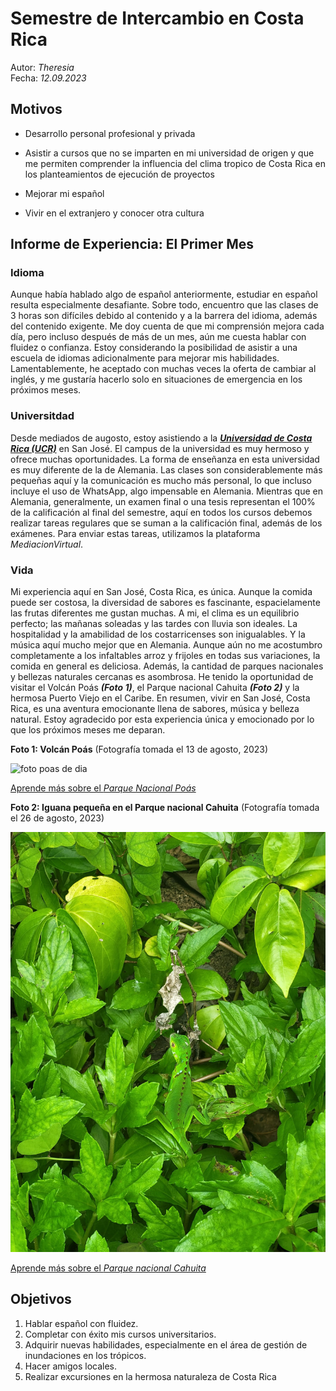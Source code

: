 # Semestre de Intercambio en Costa Rica

Autor: *Theresia*  
Fecha: *12.09.2023*

## Motivos
- Desarrollo personal profesional y privada
  
- Asistir a cursos que no se imparten en mi universidad de origen  y que me permiten comprender la influencia del clima tropico de Costa Rica en los planteamientos de ejecución de proyectos
  
- Mejorar mi español
  
- Vivir en el extranjero y conocer otra cultura
  
## Informe de Experiencia: El Primer Mes

### Idioma

Aunque había hablado algo de español anteriormente, estudiar en español resulta especialmente desafiante. Sobre todo, encuentro que las clases de 3 horas son difíciles debido al contenido y a la barrera del idioma, además del contenido exigente. Me doy cuenta de que mi comprensión mejora cada día, pero incluso después de más de un mes, aún me cuesta hablar con fluidez o confianza. Estoy considerando la posibilidad de asistir a una escuela de idiomas adicionalmente para mejorar mis habilidades. Lamentablemente, he aceptado con muchas veces la oferta de cambiar al inglés, y me gustaría hacerlo solo en situaciones de emergencia en los próximos meses. 

### Universitdad

Desde mediados de augosto, estoy asistiendo a la [***Universidad de Costa Rica (UCR)***](https://www.ucr.ac.cr/) en San José. El campus de la universidad es muy hermoso y ofrece muchas oportunidades. La forma de enseñanza en esta universidad es muy diferente de la de Alemania. Las clases son considerablemente más pequeñas aquí y la comunicación es mucho más personal, lo que incluso incluye el uso de WhatsApp, algo impensable en Alemania. Mientras que en Alemania, generalmente, un examen final o una tesis representan el 100% de la calificación al final del semestre, aquí en todos los cursos debemos realizar tareas regulares que se suman a la calificación final, además de los exámenes. Para enviar estas tareas, utilizamos la plataforma *MediacionVirtual*.

### Vida

Mi experiencia aquí en San José, Costa Rica, es única. Aunque la comida puede ser costosa, la diversidad de sabores es fascinante, espacielamente las frutas diferentes me gustan muchas. A mi, el clima es un equilibrio perfecto; las mañanas soleadas y las tardes con lluvia son ideales.
La hospitalidad y la amabilidad de los costarricenses son inigualables. Y la música aquí mucho mejor que en Alemania.
Aunque aún no me acostumbro completamente a los infaltables arroz y frijoles en todas sus variaciones, la comida en general es deliciosa. Además, la cantidad de parques nacionales y bellezas naturales cercanas es asombrosa. He tenido la oportunidad de visitar el Volcán Poás ***(Foto 1)***, el Parque nacional Cahuita ***(Foto 2)*** y la hermosa Puerto Viejo en el Caribe.
En resumen, vivir en San José, Costa Rica, es una aventura emocionante llena de sabores, música y belleza natural. Estoy agradecido por esta experiencia única y emocionado por lo que los próximos meses me deparan.

**Foto 1: Volcán Poás** (Fotografía tomada el 13 de agosto, 2023)

![foto poas de dia](poas2.png)

[Aprende más sobre el *Parque Nacional Poás*](https://es.wikipedia.org/wiki/Parque_nacional_Volc%C3%A1n_Po%C3%A1s)



**Foto 2: Iguana pequeña en el Parque nacional Cahuita** (Fotografía tomada el 26 de agosto, 2023)

![foto poas de dia2](lizard.jpeg)

[Aprende más sobre el *Parque nacional Cahuita*](https://es.wikipedia.org/wiki/Parque_nacional_Cahuita)



## Objetivos

1. Hablar español con fluidez.
2. Completar con éxito mis cursos universitarios.
3. Adquirir nuevas habilidades, especialmente en el área de gestión de inundaciones en los trópicos.
4. Hacer amigos locales.
5. Realizar excursiones en la hermosa naturaleza de Costa Rica




```python

```
